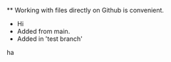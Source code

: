 ** Working with files directly on Github is convenient.
* Hi
* Added from main.
* Added in 'test branch'

ha
